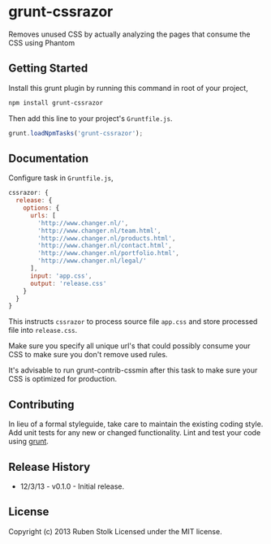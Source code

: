 # grunt-cssrazor

Removes unused CSS by actually analyzing the pages that consume the CSS using Phantom

## Getting Started

Install this grunt plugin by running this command in root of your project,

```bash
npm install grunt-cssrazor
```
Then add this line to your project's `Gruntfile.js`.

```javascript
grunt.loadNpmTasks('grunt-cssrazor');
```

## Documentation

Configure task in `Gruntfile.js`,

```javascript
cssrazor: {
  release: {
    options: {
      urls: [
        'http://www.changer.nl/',
        'http://www.changer.nl/team.html',
        'http://www.changer.nl/products.html',
        'http://www.changer.nl/contact.html',
        'http://www.changer.nl/portfolio.html',
        'http://www.changer.nl/legal/'
      ],
      input: 'app.css',
      output: 'release.css'
    }
  }
}
```

This instructs `cssrazor` to process source file `app.css` and store processed file into `release.css`.

Make sure you specify all unique url's that could possibly consume your CSS to make sure you don't remove used rules.

It's advisable to run grunt-contrib-cssmin after this task to make sure your CSS is optimized for production.

## Contributing
In lieu of a formal styleguide, take care to maintain the existing coding style. Add unit tests for any new or changed functionality. Lint and test your code using [grunt][grunt].

## Release History
* 12/3/13 - v0.1.0 - Initial release.

## License
Copyright (c) 2013 Ruben Stolk
Licensed under the MIT license.

[grunt]: https://github.com/gruntjs/grunt
[getting_started]: https://github.com/gruntjs/grunt/wiki/Getting-started
